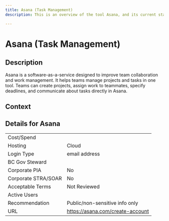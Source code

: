 ```yaml
---
title: Asana (Task Management)
description: This is an overview of the tool Asana, and its current status  within BC Gov.

---
```


# Asana (Task Management)



## Description
Asana is a software-as-a-service designed to improve team collaboration and work management. It helps teams manage projects and tasks in one tool. Teams can create projects, assign work to teammates, specify deadlines, and communicate about tasks directly in Asana.

## Context


##  Details for Asana

|   |   |
|---|---|
|Cost/Spend   |   |
|Hosting   | Cloud  |
|Login Type | email address |
|BC Gov Steward |  |
|Corporate PIA   | No  |
|Corporate STRA/SOAR   | No   |
|Acceptable Terms   | Not Reviewed  |
|Active Users   |   |
|Recommendation   |  Public/non-sensitive info only |
|URL   | https://asana.com/create-account  |
